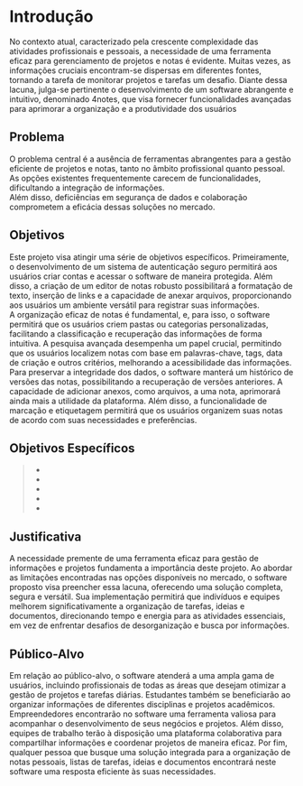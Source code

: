 # Introdução
No contexto atual, caracterizado pela crescente complexidade das atividades profissionais e pessoais, a necessidade de uma ferramenta eficaz para gerenciamento de projetos e notas é evidente. Muitas vezes, as informações cruciais encontram-se dispersas em diferentes fontes, tornando a tarefa de monitorar projetos e tarefas um desafio. Diante dessa lacuna, julga-se pertinente o desenvolvimento de um software abrangente e intuitivo, denominado 4notes, que visa fornecer funcionalidades avançadas para aprimorar a organização e a produtividade dos usuários<br>


## Problema
O problema central é a ausência de ferramentas abrangentes para a gestão eficiente de projetos e notas, tanto no âmbito profissional quanto pessoal. As opções existentes frequentemente carecem de funcionalidades, dificultando a integração de informações.<br>
Além disso, deficiências em segurança de dados e colaboração comprometem a eficácia dessas soluções no mercado.<br>



## Objetivos
Este projeto visa atingir uma série de objetivos específicos. Primeiramente, o desenvolvimento de um sistema de autenticação seguro permitirá aos usuários criar contas e acessar o software de maneira protegida. Além disso, a criação de um editor de notas robusto possibilitará a formatação de texto, inserção de links e a capacidade de anexar arquivos, proporcionando aos usuários um ambiente versátil para registrar suas informações.<br>
A organização eficaz de notas é fundamental, e, para isso, o software permitirá que os usuários criem pastas ou categorias personalizadas, facilitando a classificação e recuperação das informações de forma intuitiva. A pesquisa avançada desempenha um papel crucial, permitindo que os usuários localizem notas com base em palavras-chave, tags, data de criação e outros critérios, melhorando a acessibilidade das informações.<br>
Para preservar a integridade dos dados, o software manterá um histórico de versões das notas, possibilitando a recuperação de versões anteriores. A capacidade de adicionar anexos, como arquivos, a uma nota, aprimorará ainda mais a utilidade da plataforma. Além disso, a funcionalidade de marcação e etiquetagem permitirá que os usuários organizem suas notas de acordo com suas necessidades e preferências.<br>

## Objetivos Específicos
> - <br>
> - <br>
> - <br>
> - <br>
> - <br>


## Justificativa

A necessidade premente de uma ferramenta eficaz para gestão de informações e projetos fundamenta a importância deste projeto. Ao abordar as limitações encontradas nas opções disponíveis no mercado, o software proposto visa preencher essa lacuna, oferecendo uma solução completa, segura e versátil. Sua implementação permitirá que indivíduos e equipes melhorem significativamente a organização de tarefas, ideias e documentos, direcionando tempo e energia para as atividades essenciais, em vez de enfrentar desafios de desorganização e busca por informações.<br>


## Público-Alvo

Em relação ao público-alvo, o software atenderá a uma ampla gama de usuários, incluindo profissionais de todas as áreas que desejam otimizar a gestão de projetos e tarefas diárias. Estudantes também se beneficiarão ao organizar informações de diferentes disciplinas e projetos acadêmicos. Empreendedores encontrarão no software uma ferramenta valiosa para acompanhar o desenvolvimento de seus negócios e projetos. Além disso, equipes de trabalho terão à disposição uma plataforma colaborativa para compartilhar informações e coordenar projetos de maneira eficaz. Por fim, qualquer pessoa que busque uma solução integrada para a organização de notas pessoais, listas de tarefas, ideias e documentos encontrará neste software uma resposta eficiente às suas necessidades.<br>
